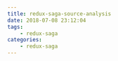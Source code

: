 ```yaml
---
title: redux-saga-source-analysis
date: 2018-07-08 23:12:04
tags:
    - redux-saga
categories:
    - redux-saga
---
```

